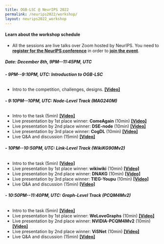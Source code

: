 ```yaml
---
title: OGB-LSC @ NeurIPS 2022
permalink: /neurips2022/workshop/
layout: neurips2022_workshop
---
```


#### **Learn about the workshop schedule**
- All the sessions are live talks over Zoom hosted by NeurIPS. You need to **[register for the NeurIPS conference](https://nips.cc/)** in order to **[join the event](https://nips.cc/virtual/2022/competition/50076)**.

##### **Date: December 8th, 9PM--11:45PM, UTC**

###### **- 9PM--9:10PM, UTC: Introduction to OGB-LSC**
- Intro to the competition, challenges, designs. **[\[Video\]](https://www.youtube.com/watch?v=hUjwvioQbyc&t=7s)**

###### **- 9:10PM--10PM, UTC: Node-Level Track (MAG240M)**
- Intro to the task (5min) **[\[Video\]](https://www.youtube.com/watch?v=hUjwvioQbyc&t=492s)**
- Live presentation by 1st place winner: **ComeAgain** (10min) **[\[Video\]](https://www.youtube.com/watch?v=hUjwvioQbyc&t=860s)**
- Live presentation by 2nd place winner: **DSE-node** (10min) **[\[Video\]](https://www.youtube.com/watch?v=hUjwvioQbyc&t=1345s)**
- Live presentation by 3rd place winner: **CogDL** (10min) **[\[Video\]](https://www.youtube.com/watch?v=hUjwvioQbyc&t=1910s)**
- Live Q&A and discussion (15min) **[\[Video\]](https://www.youtube.com/watch?v=hUjwvioQbyc&t=2340s)**

###### **- 10PM--10:50PM, UTC: Link-Level Track (WikiKG90Mv2)**
- Intro to the task (5min) **[\[Video\]](https://www.youtube.com/watch?v=hUjwvioQbyc&t=3565s)**
- Live presentation by 1st place winner: **wikiwiki** (10min) **[\[Video\]](https://www.youtube.com/watch?v=hUjwvioQbyc&t=3890s)**
- Live presentation by 2nd place winner: **DNAKG** (10min) **[\[Video\]](https://www.youtube.com/watch?v=hUjwvioQbyc&t=4618s)**
- Live presentation by 3rd place winner: **TIEG-Youpu** (10min) **[\[Video\]](https://www.youtube.com/watch?v=hUjwvioQbyc&t=5295s)**
- Live Q&A and discussion (15min) **[\[Video\]](https://www.youtube.com/watch?v=hUjwvioQbyc&t=6080s)**

###### **- 10:50PM--11:40PM, UTC: Graph-Level Track (PCQM4Mv2)**
- Intro to the task (5min) **[\[Video\]](https://www.youtube.com/watch?v=hUjwvioQbyc&t=6952s)**
- Live presentation by 1st place winner: **WeLoveGraphs** (10min) **[\[Video\]](https://www.youtube.com/watch?v=hUjwvioQbyc&t=7255s)**
- Live presentation by 2nd place winner: **NVIDIA-PCQM4Mv2** (10min) **[\[Video\]](https://www.youtube.com/watch?v=hUjwvioQbyc&t=8422s)**
- Live presentation by 2nd place winner: **ViSNet** (10min) **[\[Video\]](https://www.youtube.com/watch?v=hUjwvioQbyc&t=9450s)**
- Live Q&A and discussion (15min) **[\[Video\]](https://www.youtube.com/watch?v=hUjwvioQbyc&t=10010s)**